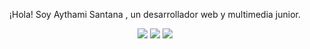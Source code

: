
<p align="center">
  ¡Hola! Soy Aythami Santana , un desarrollador web y multimedia junior.
</p>
<p align="center">
  <a href="[tu sitio web]"><img src="https://img.shields.io/badge/sitio%20web-MiSitioWeb-blue"></a>
  <a href="[tu linkedin]"><img src="https://img.shields.io/badge/linkedin-TuPerfilDeLinkedin-blue"></a>
  <a href="[tu correo]"><img src="https://img.shields.io/badge/Correo-TuCorreoElectrónico-blue"></a>
</p>
